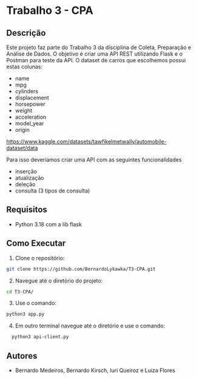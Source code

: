 # Trabalho 3 - CPA

## Descrição
Este projeto faz parte do Trabalho 3 da disciplina de Coleta, Preparação e Análise de Dados. O objetivo é criar uma API REST utilizando Flask e o Postman para teste da API.
O dataset de carros que escolhemos possui estas colunas:
- name
- mpg
- cylinders
- displacement
- horsepower
- weight
- acceleration
- model_year
- origin

https://www.kaggle.com/datasets/tawfikelmetwally/automobile-dataset/data

Para isso deveriamos criar uma API com as seguintes funcionalidades
- inserção
- atualização
- deleção
- consulta (3 tipos de consulta)

## Requisitos
- Python 3.18 com a lib flask

## Como Executar
1. Clone o repositório:
  ```bash
  git clone https://github.com/BernardoLykawka/T3-CPA.git
  ```
2. Navegue até o diretório do projeto:
  ```bash
  cd T3-CPA/
  ```
3. Use o comando:
  ```bash
  python3 app.py
  ```
4. Em outro terminal navegue até o diretório e use o comando:
```bash
  python3 api-client.py
  ```

## Autores
- Bernardo Medeiros, Bernardo Kirsch, Iuri Queiroz e Luiza Flores
